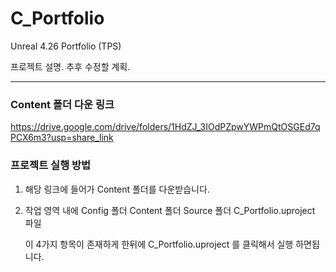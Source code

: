 # C_Portfolio
Unreal 4.26 Portfolio (TPS)

프로젝트 설명. 추후 수정할 계획.

--------------------------------------------
### Content 폴더 다운 링크
https://drive.google.com/drive/folders/1HdZJ_3IOdPZpwYWPmQtOSGEd7qPCX6m3?usp=share_link


### 프로젝트 실행 방법

1. 해당 링크에 들어가 Content 폴더를 다운받습니다.

2. 작업 영역 내에 
	Config 폴더
	Content 폴더
	Source 폴더
	C_Portfolio.uproject 파일

	이 4가지 항목이 존재하게 한뒤에 C_Portfolio.uproject 를 클릭해서 실행 하면됩니다. 